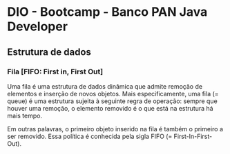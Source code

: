# DIO - Bootcamp - Banco PAN Java Developer

## Estrutura de dados

### Fila [FIFO: First in, First Out]

<p>Uma fila é uma estrutura de dados dinâmica que admite remoção de elementos e inserção de novos objetos.  Mais especificamente, uma  fila  (= queue)  é uma estrutura sujeita à seguinte regra de operação:  sempre que houver uma remoção, o elemento removido é o que está na estrutura há mais tempo.

Em outras palavras, o primeiro objeto inserido na fila é também o primeiro a ser removido. Essa política é conhecida pela sigla FIFO (= First-In-First-Out). </p>
